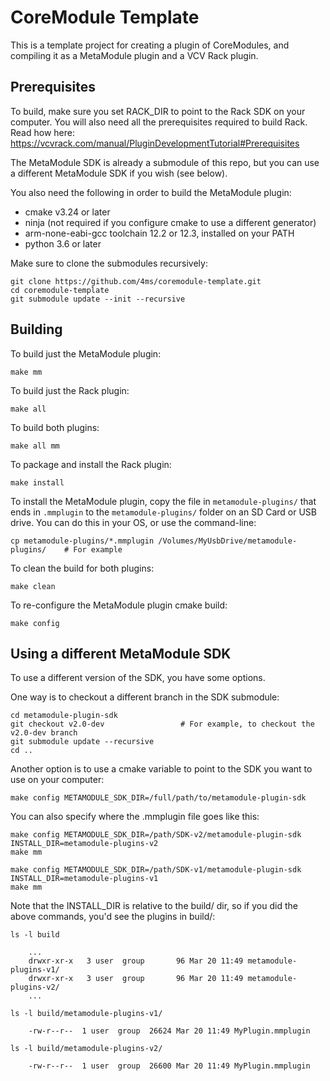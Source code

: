 # CoreModule Template

This is a template project for creating a plugin of CoreModules, and 
compiling it as a MetaModule plugin and a VCV Rack plugin.

## Prerequisites
To build, make sure you set RACK_DIR to point to the Rack SDK on your computer.
You will also need all the prerequisites required to build Rack. Read how here:
https://vcvrack.com/manual/PluginDevelopmentTutorial#Prerequisites

The MetaModule SDK is already a submodule of this repo, but you can use a
different MetaModule SDK if you wish (see below).

You also need the following in order to build the MetaModule plugin:
- cmake v3.24 or later
- ninja (not required if you configure cmake to use a different generator)
- arm-none-eabi-gcc toolchain 12.2 or 12.3, installed on your PATH
- python 3.6 or later


Make sure to clone the submodules recursively:

```
git clone https://github.com/4ms/coremodule-template.git
cd coremodule-template
git submodule update --init --recursive
```

## Building

To build just the MetaModule plugin:
```
make mm
```

To build just the Rack plugin:
```
make all
```

To build both plugins:
```
make all mm
```

To package and install the Rack plugin:
```
make install
```

To install the MetaModule plugin, copy the file in `metamodule-plugins/` that
ends in `.mmplugin` to the `metamodule-plugins/` folder on an SD Card or USB
drive. You can do this in your OS, or use the command-line:

```
cp metamodule-plugins/*.mmplugin /Volumes/MyUsbDrive/metamodule-plugins/    # For example
```

To clean the build for both plugins:
```
make clean
```

To re-configure the MetaModule plugin cmake build:
```
make config
```


## Using a different MetaModule SDK

To use a different version of the SDK, you have some options.

One way is to checkout a different branch in the SDK submodule:

```
cd metamodule-plugin-sdk
git checkout v2.0-dev                 # For example, to checkout the v2.0-dev branch
git submodule update --recursive
cd ..
```

Another option is to use a cmake variable to point to the SDK you want to use on your computer:

```
make config METAMODULE_SDK_DIR=/full/path/to/metamodule-plugin-sdk
```

You can also specify where the .mmplugin file goes like this:

```
make config METAMODULE_SDK_DIR=/path/SDK-v2/metamodule-plugin-sdk INSTALL_DIR=metamodule-plugins-v2
make mm

make config METAMODULE_SDK_DIR=/path/SDK-v1/metamodule-plugin-sdk INSTALL_DIR=metamodule-plugins-v1
make mm
```

Note that the INSTALL_DIR is relative to the build/ dir, so if you did the
above commands, you'd see the plugins in build/:

```
ls -l build

    ...
    drwxr-xr-x   3 user  group       96 Mar 20 11:49 metamodule-plugins-v1/
    drwxr-xr-x   3 user  group       96 Mar 20 11:49 metamodule-plugins-v2/
    ...

ls -l build/metamodule-plugins-v1/

    -rw-r--r--  1 user  group  26624 Mar 20 11:49 MyPlugin.mmplugin

ls -l build/metamodule-plugins-v2/

    -rw-r--r--  1 user  group  26600 Mar 20 11:49 MyPlugin.mmplugin
```


